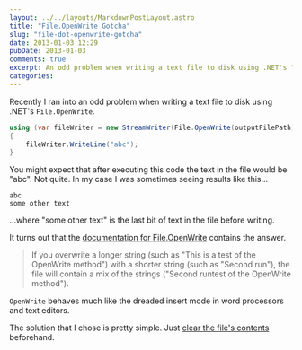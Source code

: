 ```yaml
---
layout: ../../layouts/MarkdownPostLayout.astro
title: "File.OpenWrite Gotcha"
slug: "file-dot-openwrite-gotcha"
date: 2013-01-03 12:29
pubDate: 2013-01-03
comments: true
excerpt: An odd problem when writing a text file to disk using .NET's "File.OpenWrite".
categories: 
---
```


Recently I ran into an odd problem when writing a text file to disk using .NET's `File.OpenWrite`.

```cs
using (var fileWriter = new StreamWriter(File.OpenWrite(outputFilePath)))
{
	fileWriter.WriteLine("abc");
}
```

You might expect that after executing this code the text in the file would be "abc".  Not quite.  In my case I was sometimes seeing results like this...

	abc
	some other text

...where "some other text" is the last bit of text in the file before writing.

It turns out that the [documentation for File.OpenWrite](http://msdn.microsoft.com/en-us/library/system.io.file.openwrite.aspx "System.IO.File.OpenWrite") contains the answer.

> If you overwrite a longer string (such as "This is a test of the OpenWrite method") with a shorter string (such as "Second run"), the file will contain a mix of the strings ("Second runtest of the OpenWrite method").

`OpenWrite` behaves much like the dreaded insert mode in word processors and text editors.

The solution that I chose is pretty simple.  Just [clear the file's contents](http://stackoverflow.com/questions/2695444/clearing-content-of-text-file-using-c-sharp "Stack Overflow - Clearing content of text file using C#") beforehand.
